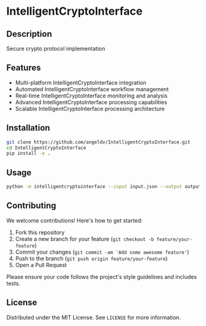 # IntelligentCryptoInterface

## Description

Secure crypto protocol implementation

## Features

- Multi-platform IntelligentCryptoInterface integration
- Automated IntelligentCryptoInterface workflow management
- Real-time IntelligentCryptoInterface monitoring and analysis
- Advanced IntelligentCryptoInterface processing capabilities
- Scalable IntelligentCryptoInterface processing architecture
## Installation

```bash
git clone https://github.com/angeldv/IntelligentCryptoInterface.git
cd IntelligentCryptoInterface
pip install -e .
```

## Usage

```bash
python -m intelligentcryptointerface --input input.json --output output.json
```

## Contributing

We welcome contributions! Here's how to get started:

1. Fork this repository
2. Create a new branch for your feature (`git checkout -b feature/your-feature`)
3. Commit your changes (`git commit -am 'Add some awesome feature'`)
4. Push to the branch (`git push origin feature/your-feature`)
5. Open a Pull Request

Please ensure your code follows the project's style guidelines and includes tests.

## License

Distributed under the MIT License. See `LICENSE` for more information.
